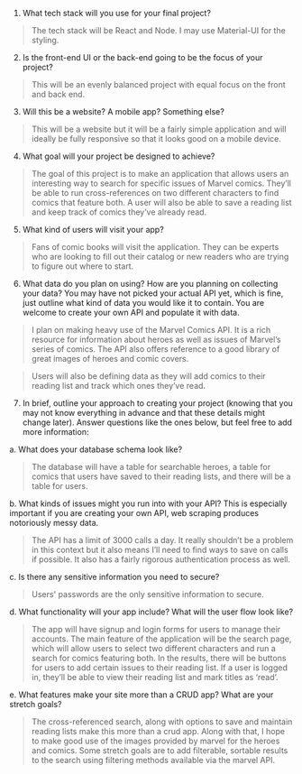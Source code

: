 1. What tech stack will you use for your final project? 

> The tech stack will be React and Node. I may use Material-UI for the styling.

2. Is the front-end UI or the back-end going to be the focus of your project?

> This will be an evenly balanced project with equal focus on the front and back end.

3. Will this be a website? A mobile app? Something else? 

> This will be a website but it will be a fairly simple application and will ideally be fully responsive so that it looks good on a mobile device. 

4. What goal will your project be designed to achieve? 

> The goal of this project is to make an application that allows users an interesting way to search for specific issues of Marvel comics. They’ll be able to run cross-references on two different characters to find comics that feature both. A user will also be able to save a reading list and keep track of comics they’ve already read. 

5. What kind of users will visit your app? 

> Fans of comic books will visit the application. They can be experts who are looking to fill out their catalog or new readers who are trying to figure out where to start. 

6. What data do you plan on using? How are you planning on collecting your data? You may have not picked your actual API yet, which is fine, just outline what kind of data you would like it to contain. You are welcome to create your own API and populate it with data. 

> I plan on making heavy use of the Marvel Comics API. It is a rich resource for information about heroes as well as issues of Marvel’s series of comics. The API also offers reference to a good library of great images of heroes and comic covers. 

> Users will also be defining data as they will add comics to their reading list and track which ones they’ve read. 

7. In brief, outline your approach to creating your project (knowing that you may not know everything in advance and that these details might change later). Answer questions like the ones below, but feel free to add more information: 

a. What does your database schema look like? 

> The database will have a table for searchable heroes, a table for comics that users have saved to their reading lists, and there will be a table for users. 

b. What kinds of issues might you run into with your API? This is especially important if you are creating your own API, web scraping produces notoriously messy data. 

> The API has a limit of 3000 calls a day. It really shouldn’t be a problem in this context but it also means I’ll need to find ways to save on calls if possible. It also has a fairly rigorous authentication process as well. 

c. Is there any sensitive information you need to secure? 

> Users' passwords are the only sensitive information to secure.

d. What functionality will your app include? What will the user flow look like? 

> The app will have signup and login forms for users to manage their accounts. The main feature of the application will be the search page, which will allow users to select two different characters and run a search for comics featuring both. In the results, there will be buttons for users to add certain issues to their reading list. If a user is logged in, they’ll be able to view their reading list and mark titles as ‘read’. 

e. What features make your site more than a CRUD app? What are your stretch goals?

>The cross-referenced search, along with options to save and maintain reading lists make this more than a crud app. Along with that, I hope to make good use of the images provided by marvel for the heroes and comics. Some stretch goals are to add filterable, sortable results to the search using filtering methods available via the marvel API. 

